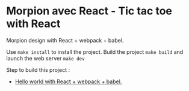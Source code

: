 # Morpion avec React - Tic tac toe with React

Morpion design with React + webpack + babel.

Use `make install` to install the project.
Build the project `make build` and launch the web server `make dev`


Step to build this project :

- [Hello world with React + webpack + babel.](https://github.com/zyhou/morpion-react/releases/tag/1.0)
